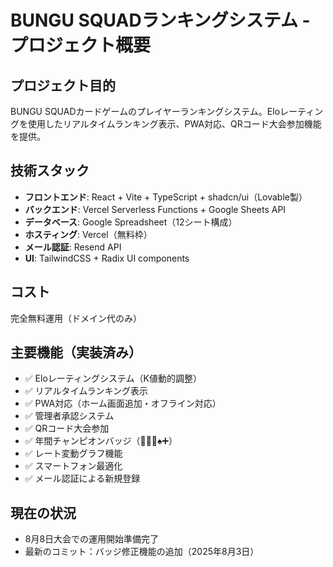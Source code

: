 # BUNGU SQUADランキングシステム - プロジェクト概要

## プロジェクト目的
BUNGU SQUADカードゲームのプレイヤーランキングシステム。Eloレーティングを使用したリアルタイムランキング表示、PWA対応、QRコード大会参加機能を提供。

## 技術スタック
- **フロントエンド**: React + Vite + TypeScript + shadcn/ui（Lovable製）
- **バックエンド**: Vercel Serverless Functions + Google Sheets API  
- **データベース**: Google Spreadsheet（12シート構成）
- **ホスティング**: Vercel（無料枠）
- **メール認証**: Resend API
- **UI**: TailwindCSS + Radix UI components

## コスト
完全無料運用（ドメイン代のみ）

## 主要機能（実装済み）
- ✅ Eloレーティングシステム（K値動的調整）
- ✅ リアルタイムランキング表示
- ✅ PWA対応（ホーム画面追加・オフライン対応）
- ✅ 管理者承認システム
- ✅ QRコード大会参加
- ✅ 年間チャンピオンバッジ（🥇🥈🥉♠️➕）
- ✅ レート変動グラフ機能
- ✅ スマートフォン最適化
- ✅ メール認証による新規登録

## 現在の状況
- 8月8日大会での運用開始準備完了
- 最新のコミット：バッジ修正機能の追加（2025年8月3日）